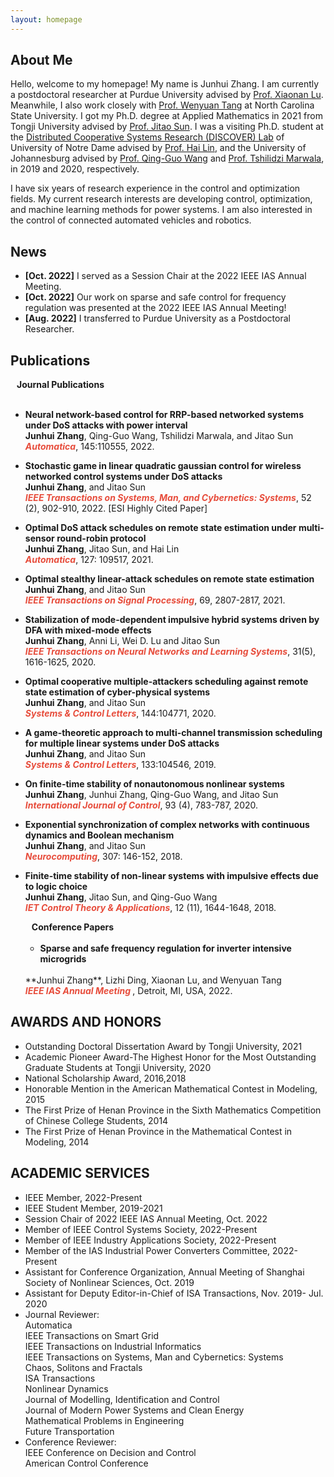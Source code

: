 ```yaml
---
layout: homepage
---
```


## About Me

Hello, welcome to my homepage! My name is Junhui Zhang. I am currently a postdoctoral researcher at Purdue University advised by [Prof. Xiaonan Lu](https://sites.temple.edu/ecexiaonanlu/people/). Meanwhile, I also work closely with [Prof. Wenyuan Tang](https://people.engr.ncsu.edu/wtang8/) at North Carolina State University. I got my Ph.D. degree at Applied Mathematics in 2021 from Tongji University advised by [Prof. Jitao Sun](https://math.tongji.edu.cn/info/1147/8803.htm). I was a visiting Ph.D. student at the [Distributed Cooperative Systems Research (DISCOVER) Lab](https://sites.google.com/a/nd.edu/discoverlab/) of University of Notre Dame advised by [Prof. Hai Lin](https://www3.nd.edu/~hlin1/), and the University of Johannesburg advised by [Prof. Qing-Guo Wang](https://www.uj.ac.za/members/prof-qing-guo-wang/) and [Prof. Tshilidzi Marwala](https://en.m.wikipedia.org/wiki/Tshilidzi_Marwala), in 2019 and 2020, respectively. 

I have six years of research experience in the control and optimization fields. My current research interests are developing control, optimization, and machine learning methods for power systems. I am also interested in the control of connected automated vehicles and robotics.

## News

- **[Oct. 2022]** I served as a Session Chair at the 2022 IEEE IAS Annual Meeting.
- **[Oct. 2022]** Our work on sparse and safe control for frequency regulation was presented at the 2022 IEEE IAS Annual Meeting!
- **[Aug. 2022]** I transferred to Purdue University as a Postdoctoral Researcher.

## Publications
<h4 style="margin:0 10px 0;">Journal Publications</h4>
<br>

- **Neural network-based control for RRP-based networked systems under DoS attacks with power interval**
  <br>
  **Junhui Zhang**, Qing-Guo Wang, Tshilidzi Marwala, and Jitao Sun
  <br>
   <strong><i style="color:#e74d3c">Automatica</i></strong>, 145:110555, 2022.
  <br>


- **Stochastic game in linear quadratic gaussian control for wireless networked control systems under DoS attacks**
  <br>
   **Junhui Zhang**, and Jitao Sun
  <br>
  <strong><i style="color:#e74d3c">IEEE Transactions on Systems, Man, and Cybernetics: Systems</i></strong>, 52 (2), 902-910, 2022. [ESI Highly Cited Paper]
  <br>

- **Optimal DoS attack schedules on remote state estimation under multi-sensor round-robin protocol**
  <br>
   **Junhui Zhang**, Jitao Sun, and Hai Lin
  <br>
  <strong><i style="color:#e74d3c">Automatica</i></strong>, 127: 109517, 2021.
  <br>


- **Optimal stealthy linear-attack schedules on remote state estimation**
  <br>
   **Junhui Zhang**, and Jitao Sun
  <br>
  <strong><i style="color:#e74d3c">IEEE Transactions on Signal Processing</i></strong>, 69, 2807-2817, 2021.
  <br>
  
  
- **Stabilization of mode-dependent impulsive hybrid systems driven by DFA with mixed-mode effects**
  <br>
   **Junhui Zhang**, Anni Li, Wei D. Lu and Jitao Sun
  <br>
  <strong><i style="color:#e74d3c">IEEE Transactions on Neural Networks and Learning Systems</i></strong>, 31(5), 1616-1625, 2020.
  <br>

- **Optimal cooperative multiple-attackers scheduling against remote state estimation of cyber-physical systems**
  <br>
   **Junhui Zhang**, and Jitao Sun
  <br>
  <strong><i style="color:#e74d3c">Systems & Control Letters</i></strong>, 144:104771, 2020.
  <br>
 
- **A game-theoretic approach to multi-channel transmission scheduling for multiple linear systems under DoS attacks**
  <br>
   **Junhui Zhang**, and Jitao Sun
  <br>
  <strong><i style="color:#e74d3c">Systems & Control Letters</i></strong>, 133:104546, 2019.
  <br>
 
- **On finite-time stability of nonautonomous nonlinear systems**
  <br>
   **Junhui Zhang**, Junhui Zhang, Qing-Guo Wang, and Jitao Sun
  <br>
  <strong><i style="color:#e74d3c"> International Journal of Control</i></strong>, 93 (4), 783-787, 2020.
  <br>
  
- **Exponential synchronization of complex networks with continuous dynamics and Boolean mechanism**
  <br>
   **Junhui Zhang**, and Jitao Sun
  <br>
  <strong><i style="color:#e74d3c">  Neurocomputing</i></strong>, 307: 146-152, 2018.
  <br>
  
- **Finite-time stability of non-linear systems with impulsive effects due to logic choice**
  <br>
   **Junhui Zhang**, Jitao Sun, and Qing-Guo Wang
  <br>
  <strong><i style="color:#e74d3c"> IET Control Theory & Applications</i></strong>, 12 (11), 1644-1648, 2018.
  <br>
  
  <h4 style="margin:0 10px 0;">Conference Papers</h4>
  <br>
  
  - **Sparse and safe frequency regulation for inverter intensive microgrids**
  <br>
   **Junhui Zhang**, Lizhi Ding, Xiaonan Lu, and Wenyuan Tang
  <br>
  <strong><i style="color:#e74d3c">  IEEE IAS Annual Meeting </i></strong>, Detroit, MI, USA, 2022.
  <br>
  
## AWARDS AND HONORS

- Outstanding Doctoral Dissertation Award by Tongji University, 2021
- Academic Pioneer Award-The Highest Honor for the Most Outstanding Graduate Students at Tongji University, 2020
- National Scholarship Award, 2016,2018
- Honorable Mention in the American Mathematical Contest in Modeling, 2015
- The First Prize of Henan Province in the Sixth Mathematics Competition of Chinese College Students, 2014
- The First Prize of Henan Province in the Mathematical Contest in Modeling, 2014

## ACADEMIC SERVICES

- IEEE Member, 2022-Present  
- IEEE Student Member, 2019-2021 
- Session Chair of 2022 IEEE IAS Annual Meeting, Oct. 2022
- Member of IEEE Control Systems Society, 2022-Present
- Member of IEEE Industry Applications Society, 2022-Present
- Member of the IAS Industrial Power Converters Committee, 2022-Present
- Assistant for Conference Organization, Annual Meeting of Shanghai Society of Nonlinear Sciences, Oct. 2019             
- Assistant for Deputy Editor-in-Chief of ISA Transactions, Nov. 2019- Jul. 2020
  <br>
- Journal Reviewer:
  <br>
  Automatica
  <br>
  IEEE Transactions on Smart Grid
  <br>
  IEEE Transactions on Industrial Informatics
  <br>
  IEEE Transactions on Systems, Man and Cybernetics: Systems
  <br>
  Chaos, Solitons and Fractals
  <br>
  ISA Transactions
  <br>
  Nonlinear Dynamics
  <br>
  Journal of Modelling, Identification and Control
  <br>
  Journal of Modern Power Systems and Clean Energy
  <br>
  Mathematical Problems in Engineering
  <br>
  Future Transportation
  <br>
- Conference Reviewer:
  <br>
 IEEE Conference on Decision and Control
  <br>
  American Control Conference
  <br>
